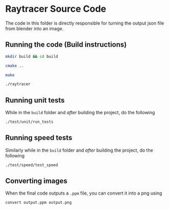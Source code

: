 # Raytracer Source Code 
The code in this folder is directly responsible for turning the output json file from blender 
into an image. 

## Running the code (Build instructions)
```bash
mkdir build && cd build

cmake ..

make

./raytracer
```

## Running unit tests
While in the `build` folder and _after_ building the project, do the following 
```bash
./test/unit/run_tests
```

## Running speed tests
Similarly while in the `build` folder and _after_ building the project, do the following 
```bash
./test/speed/test_speed
```


## Converting images 
When the final code outputs a `.ppm` file, you can convert it into a png using 
```bash
convert output.ppm output.png
```
